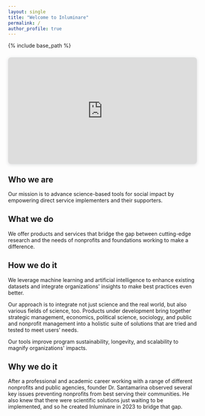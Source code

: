 ```yaml
---
layout: single
title: "Welcome to Inluminare"
permalink: /
author_profile: true
---
```


{% include base_path %}

<div style="position: relative; width: 100%; height: 0; padding-top: 56.2500%;
 padding-bottom: 0; box-shadow: 0 2px 8px 0 rgba(63,69,81,0.16); margin-top: 1.6em; margin-bottom: 0.9em; overflow: hidden;
 border-radius: 8px; will-change: transform;">
  <iframe loading="lazy" style="position: absolute; width: 100%; height: 100%; top: 0; left: 0; border: none; padding: 0;margin: 0;"
    src="https://www.canva.com/design/DAGSVuvgQvk/pS9B5CQUXKKCR7HKU9xVCQ/watch?embed&cc_lang_pref=en&cc_load_policy=1" allowfullscreen="allowfullscreen" allow="fullscreen">
  </iframe>
</div>

## Who we are

Our mission is to advance science-based tools for social impact by empowering direct service implementers and their supporters. 

## What we do

We offer products and services that bridge the gap between cutting-edge research and the needs of nonprofits and foundations working to make a difference.

## How we do it

We leverage machine learning and artificial intelligence to enhance existing datasets and integrate organizations' insights to make best practices even better. 

Our approach is to integrate not just science and the real world, but also various fields of science, too. Products under development bring together strategic management, economics, political science, sociology, and public and nonprofit management into a holistic suite of solutions that are tried and tested to meet users’ needs.  

Our tools improve program sustainability, longevity, and scalability to magnify organizations' impacts.

## Why we do it

After a professional and academic career working with a range of different nonprofits and public agencies, founder Dr. Santamarina observed several key issues preventing nonprofits from best serving their communities. He also knew that there were scientific solutions just waiting to be implemented, and so he created Inluminare in 2023 to bridge that gap.
